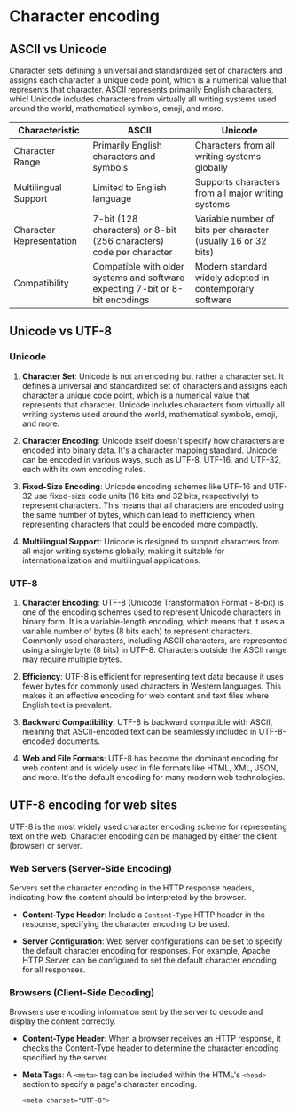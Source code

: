 # Character encoding

## ASCII vs Unicode

Character sets defining a universal and standardized set of characters and assigns each character a unique code point, which is a numerical value that represents that character. ASCII represents primarily English characters, whicl Unicode includes characters from virtually all writing systems used around the world, mathematical symbols, emoji, and more.


| Characteristic         | ASCII                                  | Unicode                                |
|------------------------|----------------------------------------|----------------------------------------|
| Character Range        | Primarily English characters and symbols| Characters from all writing systems globally  |
| Multilingual Support   | Limited to English language            | Supports characters from all major writing systems |
| Character Representation| 7-bit (128 characters) or 8-bit (256 characters) code per character      | Variable number of bits per character (usually 16 or 32 bits) |
| Compatibility          | Compatible with older systems and software expecting 7-bit or 8-bit encodings | Modern standard widely adopted in contemporary software |

## Unicode vs UTF-8

### Unicode

1. **Character Set**: Unicode is not an encoding but rather a character set. It defines a universal and standardized set of characters and assigns each character a unique code point, which is a numerical value that represents that character. Unicode includes characters from virtually all writing systems used around the world, mathematical symbols, emoji, and more.

2. **Character Encoding**: Unicode itself doesn't specify how characters are encoded into binary data. It's a character mapping standard. Unicode can be encoded in various ways, such as UTF-8, UTF-16, and UTF-32, each with its own encoding rules.

3. **Fixed-Size Encoding**: Unicode encoding schemes like UTF-16 and UTF-32 use fixed-size code units (16 bits and 32 bits, respectively) to represent characters. This means that all characters are encoded using the same number of bytes, which can lead to inefficiency when representing characters that could be encoded more compactly.

4. **Multilingual Support**: Unicode is designed to support characters from all major writing systems globally, making it suitable for internationalization and multilingual applications.

### UTF-8

1. **Character Encoding**: UTF-8 (Unicode Transformation Format - 8-bit) is one of the encoding schemes used to represent Unicode characters in binary form. It is a variable-length encoding, which means that it uses a variable number of bytes (8 bits each) to represent characters. Commonly used characters, including ASCII characters, are represented using a single byte (8 bits) in UTF-8. Characters outside the ASCII range may require multiple bytes.

2. **Efficiency**: UTF-8 is efficient for representing text data because it uses fewer bytes for commonly used characters in Western languages. This makes it an effective encoding for web content and text files where English text is prevalent.

3. **Backward Compatibility**: UTF-8 is backward compatible with ASCII, meaning that ASCII-encoded text can be seamlessly included in UTF-8-encoded documents.

4. **Web and File Formats**: UTF-8 has become the dominant encoding for web content and is widely used in file formats like HTML, XML, JSON, and more. It's the default encoding for many modern web technologies.


## UTF-8 encoding for web sites

UTF-8 is the most widely used character encoding scheme for representing text on the web. Character encoding can be managed by either the client (browser) or server.

### Web Servers (Server-Side Encoding)

Servers set the character encoding in the HTTP response headers, indicating how the content should be interpreted by the browser.

* **Content-Type Header**: Include a `Content-Type` HTTP header in the response, specifying the character encoding to be used.

* **Server Configuration**: Web server configurations can be set to specify the default character encoding for responses. For example, Apache HTTP Server can be configured to set the default character encoding for all responses.

### Browsers (Client-Side Decoding)

Browsers use encoding information sent by the server to decode and display the content correctly.

* **Content-Type Header**: When a browser receives an HTTP response, it checks the Content-Type header to determine the character encoding specified by the server.

* **Meta Tags**: A `<meta>` tag can be included within the HTML's `<head>` section to specify a page's character encoding.

	```
	<meta charset="UTF-8">
	```
